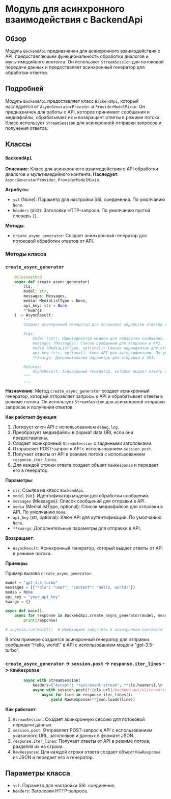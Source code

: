 # Модуль для асинхронного взаимодействия с BackendApi

## Обзор

Модуль `BackendApi` предназначен для асинхронного взаимодействия с API, предоставляющим функциональность обработки диалогов и мультимедийного контента. Он использует `StreamSession` для потоковой передачи данных и предоставляет асинхронный генератор для обработки ответов.

## Подробней

Модуль `BackendApi` предоставляет класс `BackendApi`, который наследуется от `AsyncGeneratorProvider` и `ProviderModelMixin`. Он предназначен для работы с API, которое принимает сообщения и медиафайлы, обрабатывает их и возвращает ответы в режиме потока. Класс использует `StreamSession` для асинхронной отправки запросов и получения ответов.

## Классы

### `BackendApi`

**Описание**: Класс для асинхронного взаимодействия с API обработки диалогов и мультимедийного контента.
**Наследует**: `AsyncGeneratorProvider`, `ProviderModelMixin`

**Атрибуты**:
- `ssl` (None): Параметр для настройки SSL соединения. По умолчанию `None`.
- `headers` (dict): Заголовки HTTP-запроса. По умолчанию пустой словарь `{}`.

**Методы**:
- `create_async_generator`: Создает асинхронный генератор для потоковой обработки ответов от API.

### Методы класса

### `create_async_generator`

```python
    @classmethod
    async def create_async_generator(
        cls,
        model: str,
        messages: Messages,
        media: MediaListType = None,
        api_key: str = None,
        **kwargs
    ) -> AsyncResult:
        """
        Создает асинхронный генератор для потоковой обработки ответов от API.

        Args:
            model (str): Идентификатор модели для обработки сообщений.
            messages (Messages): Список сообщений для отправки в API.
            media (MediaListType, optional): Список медиафайлов для отправки в API. По умолчанию `None`.
            api_key (str, optional): Ключ API для аутентификации. По умолчанию `None`.
            **kwargs: Дополнительные параметры для отправки в API.

        Returns:
            AsyncResult: Асинхронный генератор, который выдает ответы от API в режиме потока.
        """
        ...
```

**Назначение**: Метод `create_async_generator` создает асинхронный генератор, который отправляет запросы к API и обрабатывает ответы в режиме потока. Он использует `StreamSession` для асинхронной отправки запросов и получения ответов.

**Как работает функция**:
1. Логирует ключ API с использованием `debug.log`.
2. Преобразует медиафайлы в формат data URI, если они предоставлены.
3. Создает асинхронный `StreamSession` с заданными заголовками.
4. Отправляет POST-запрос к API с использованием `session.post`.
5. Получает ответы от API в режиме потока с использованием `response.iter_lines`.
6. Для каждой строки ответа создает объект `RawResponse` и передает его в генератор.

**Параметры**:
- `cls`: Ссылка на класс `BackendApi`.
- `model` (str): Идентификатор модели для обработки сообщений.
- `messages` (Messages): Список сообщений для отправки в API.
- `media` (MediaListType, optional): Список медиафайлов для отправки в API. По умолчанию `None`.
- `api_key` (str, optional): Ключ API для аутентификации. По умолчанию `None`.
- `**kwargs`: Дополнительные параметры для отправки в API.

**Возвращает**:
- `AsyncResult`: Асинхронный генератор, который выдает ответы от API в режиме потока.

**Примеры**:

Пример вызова `create_async_generator`:

```python
model = "gpt-3.5-turbo"
messages = [{"role": "user", "content": "Hello, world!"}]
media = None
api_key = "your_api_key"
kwargs = {}

async def main():
    async for response in BackendApi.create_async_generator(model, messages, media, api_key, **kwargs):
        print(response)

# asyncio.run(main())  # Необходимо запустить в асинхронном контексте
```
В этом примере создается асинхронный генератор для отправки сообщения "Hello, world!" в API с использованием модели "gpt-3.5-turbo".

### `create_async_generator` -> `session.post` -> `response.iter_lines` -> `RawResponse`

```python
        async with StreamSession(
            headers={"Accept": "text/event-stream", **cls.headers},\n        ) as session:
            async with session.post(f"{cls.url}/backend-api/v2/conversation", json={\n                "model": model,\n                "messages": messages,\n                "media": media,\n                "api_key": api_key,\n                **kwargs\n            }, ssl=cls.ssl) as response:
                async for line in response.iter_lines():
                    yield RawResponse(**json.loads(line))
```
**Как работает**:
1. `StreamSession`: Создает асинхронную сессию для потоковой передачи данных.
2. `session.post`: Отправляет POST-запрос к API с использованием указанного URL, заголовков и данных в формате JSON.
3. `response.iter_lines`: Получает ответы от API в режиме потока, разделяя их на строки.
4. `RawResponse`: Для каждой строки ответа создает объект `RawResponse` из JSON и передает его в генератор.

## Параметры класса

- `ssl`: Параметр для настройки SSL соединения.
- `headers`: Заголовки HTTP-запроса.